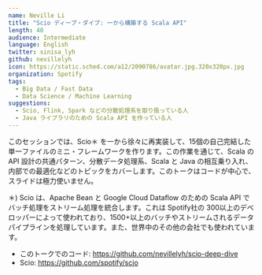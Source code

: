```yaml
---
name: Neville Li
title: "Scio ディープ・ダイブ: 一から構築する Scala API"
length: 40
audience: Intermediate
language: English
twitter: sinisa_lyh
github: nevillelyh
icon: https://static.sched.com/a12/2090786/avatar.jpg.320x320px.jpg
organization: Spotify
tags:
  - Big Data / Fast Data
  - Data Science / Machine Learning
suggestions:
  - Scio, Flink, Spark などの分散処理系を取り扱っている人
  - Java ライブラリのための Scala API を作っている人
---
```

このセッションでは、Scio＊ を一から徐々に再実装して、15個の自己完結した単一ファイルのミニ・フレームワークを作ります。この作業を通じて、Scala の API 設計の共通パターン、分散データ処理系、Scala と Java の相互乗り入れ、内部での最適化などのトピックをカバーします。このトークはコードが中心で、スライドは極力使いません。

＊) Scio は、Apache Bean と Google Cloud Dataflow のための Scala API でバッチ処理をストリーム処理を統合します。これは Spotify社の 300以上のデベロッパーによって使われており、1500+以上のバッチやストリームされるデータパイプラインを処理しています。また、世界中のその他の会社でも使われています。

- このトークでのコード: https://github.com/nevillelyh/scio-deep-dive
- Scio: https://github.com/spotify/scio
